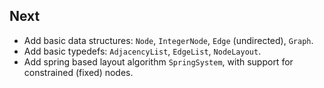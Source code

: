 ## Next

* Add basic data structures: `Node`, `IntegerNode`, `Edge` (undirected), `Graph`.
* Add basic typedefs: `AdjacencyList`, `EdgeList`, `NodeLayout`.
* Add spring based layout algorithm `SpringSystem`, with support for constrained (fixed) nodes.

